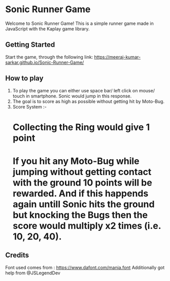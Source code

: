 # Sonic Runner Game

Welcome to Sonic Runner Game! This is a simple runner game made in JavaScript with the Kaplay game library.

## Getting Started

Start the game, through the following link:
  https://meeraj-kumar-sarkar.github.io/Sonic-Runner-Game/

## How to play
 1. To play the game you can either use space bar/ left click on mouse/ touch in smartphone. Sonic would jump in this response.
 2. The goal is to score as high as possible without getting hit by Moto-Bug.
 3. Score System :-
      # Collecting the Ring would give 1 point
      # If you hit any Moto-Bug while jumping without getting contact with the ground 10 points will be rewarded. And if this happends again untill Sonic hits the ground but knocking the Bugs then the score would multiply x2 times (i.e. 10, 20, 40).
## Credits
  Font used comes from : https://www.dafont.com/mania.font
  Additionally got help from @JSLegendDev
